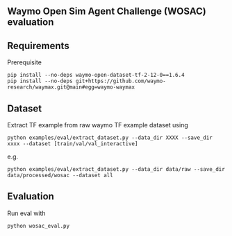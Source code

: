 ## Waymo Open Sim Agent Challenge (WOSAC) evaluation


## Requirements
Prerequisite
```
pip install --no-deps waymo-open-dataset-tf-2-12-0==1.6.4
pip install --no-deps git+https://github.com/waymo-research/waymax.git@main#egg=waymo-waymax
```

## Dataset
Extract TF example from raw waymo TF example dataset using
```
python examples/eval/extract_dataset.py --data_dir XXXX --save_dir xxxx --dataset [train/val/val_interactive]
```

e.g.

```
python examples/eval/extract_dataset.py --data_dir data/raw --save_dir data/processed/wosac --dataset all
```


## Evaluation
Run eval with
```
python wosac_eval.py
```
